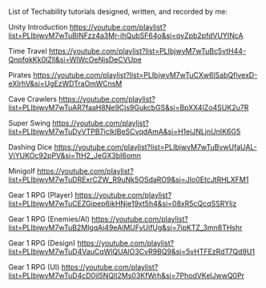 List of Techability tutorials designed, written, and recorded by me:

Unity Introduction
https://youtube.com/playlist?list=PLIbjwvM7wTuBlNFzz4a3Mr-ihQubSF64o&si=qyZpb2pfdVUYINcA

Time Travel
https://youtube.com/playlist?list=PLIbjwvM7wTuBc5vtH44-QnpfqkKk0IZll&si=WlWcOeNjsDeCVUpe

Pirates
https://youtube.com/playlist?list=PLIbjwvM7wTuCXw6lSabQfivexD-eXIrhV&si=UgEzWDTraOmWCnsM

Cave Crawlers
https://youtube.com/playlist?list=PLIbjwvM7wTuAR7faaH8Ne9Cjs9GukcbGS&si=BpXX4IZo4SUK2u7R

Super Swing
https://youtube.com/playlist?list=PLIbjwvM7wTuDyVTPB7iclkIBeSCvqdAmA&si=H1ejJNLjnUnIK6G5

Dashing Dice
https://youtube.com/playlist?list=PLIbjwvM7wTuBvwUfaUAL-ViYUKOc92pPV&si=TtH2_JeGX3bI6omn

Minigolf
https://youtube.com/playlist?list=PLIbjwvM7wTuDRExrCZW_R9uNk5OSdaRO9&si=JIo0EtcJtRHLXFM1

Gear 1 RPG (Player)
https://youtube.com/playlist?list=PLIbjwvM7wTuCEZGipep6ikHNje19xt5h4&si=08xR5cQcqSSRYljz

Gear 1 RPG (Enemies/AI)
https://youtube.com/playlist?list=PLIbjwvM7wTuB2MlgqAi49eAiMUFyUifUg&si=7ipKTZ_3mn8THshr

Gear 1 RPG (Design)
https://youtube.com/playlist?list=PLIbjwvM7wTuD4VauCqWlQUAlO3CvR9BQ9&si=5vHTFEzRdT7Qd9U1

Gear 1 RPG (UI)
https://youtube.com/playlist?list=PLIbjwvM7wTuD4cD0jI5NQIl2Ms03KfWrh&si=7PhodVKelJwwQ0Pr
